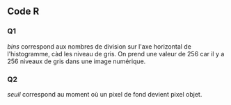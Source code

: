 ## Code R

### Q1

*bins* correspond aux nombres de division sur l'axe horizontal de l'histogramme, 
càd les niveau de gris. On prend une valeur de 256 car il y a 256 niveaux de gris 
dans une image numérique.

### Q2

*seuil* correspond au moment où un pixel de fond devient pixel objet.
